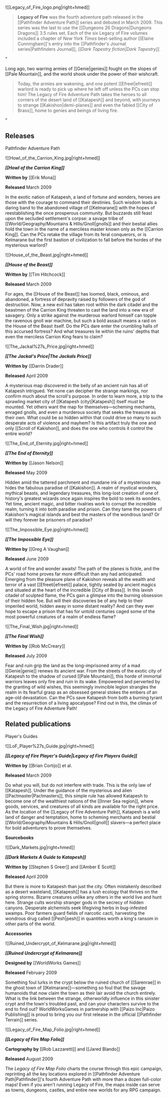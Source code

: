 ![[Legacy_of_Fire_logo.png|right+hmed]] 

> **Legacy of Fire** was the fourth adventure path released in the [[Pathfinder Adventure Path]] series and debuted in March 2009. This series was the last to use the [[Dungeons 26 Dragons|Dungeons  Dragons]] 3.5 rules set. Each of the six Legacy of Fire volumes included a chapter of *New York Times* best-selling author [[Elaine Cunningham]]'s entry into the [[Pathfinder's Journal series|Pathfinders Journal]], *[[Dark Tapestry fiction|Dark Tapestry]]*.




“

Long ago, two warring armies of [[Genie|genies]] fought on the slopes of [[Pale Mountain]], and the world shook under the power of their wishcraft.
> Today, the armies are wakening, and one potent [[Efreet|efreeti]] warlord is ready to pick up where he left off unless the PCs can stop him! The Legacy of Fire Adventure Path takes the heroes to all corners of the desert land of [[Katapesh]] and beyond, with journeys to strange [[Kakishon|demi-planes]] and even the fabled [[City of Brass]], home to genies and beings of living fire.


”


## Releases



Pathfinder Adventure Path


![[Howl_of_the_Carrion_King.jpg|right+hmed]] 


***[[Howl of the Carrion King]]***

**Written by** [[Erik Mona]]

**Released** March 2009


In the exotic nation of Katapesh, a land of fortune and wonders, heroes are those with the courage to command their destinies. Such wisdom leads a daring band to the abandoned village of [[Kelmarane]] with the hopes of reestablishing the once prosperous community. But buzzards still feast upon the secluded settlement's corpse: a savage tribe of [[World/Geography/Mountains & Hills/Gnoll|gnolls]] and their bestial allies hold the town in the name of a merciless master known only as the [[Carrion King]]. Can the PCs retake the village from its feral conquerors, or is Kelmarane but the first bastion of civilization to fall before the hordes of the mysterious warlord?


![[House_of_the_Beast.jpg|right+hmed]] 


***[[House of the Beast]]***

**Written by** [[Tim Hitchcock]]

**Released** March 2009


For ages, the [[House of the Beast]] has loomed, black, ominous, and abandoned, a fortress of depravity raised by followers of the god of destruction. Now, a new evil has taken root within the dark citadel and the beastmen of the Carrion King threaten to cast the land into a new era of savagery. Only a strike against the murderous warlord himself can topple the ravenous gnoll war machine, but such a bold assault means a raid on the House of the Beast itself. Do the PCs dare enter the crumbling halls of this accursed fortress? And what treasures lie within the ruins' depths that even the merciless Carrion King fears to claim?


![[The_Jackal%27s_Price.jpg|right+hmed]] 


***[[The Jackal's Price|The Jackals Price]]***

**Written by** [[Darrin Drader]]

**Released** April 2009


A mysterious map discovered in the belly of an ancient ruin has all of Katapesh intrigued. Yet none can decipher the strange markings, nor confirm much about the scroll's purpose.  In order to learn more, a trip to the sprawling market city of [[Katapesh (city)|Katapesh]] itself must be mounted. Yet others want the map for themselves—scheming mechants, enraged gnolls, and even a murderous society that seeks the treasure as their own.  What could be so hidden within that could drive so many to such desperate acts of violence and mayhem?  Is this artifact truly the one and only [[Scroll of Kakishon]], and does the one who controls it control the entire world?


![[The_End_of_Eternity.jpg|right+hmed]] 


***[[The End of Eternity]]***

**Written by** [[Jason Nelson]]

**Released** May 2009


Hidden amid the tattered parchment and mundane ink of a mysterious map hides the fabulous paradise of [[Kakishon]]. A realm of mystical wonders, mythical beasts, and legendary treasures, this long-lost creation of one of history's greatest wizards once again inspires the bold to seek its wonders. Yet time, ancient magic, and bitter rivalries work to corrupt the incredible realm, turning it into both paradise and prison. Can they tame the powers of Kakishon's magical islands and best the masters of the wondrous land? Or will they forever be prisoners of paradise?


![[The_Impossible_Eye.jpg|right+hmed]] 


***[[The Impossible Eye]]***

**Written by** [[Greg A Vaughan]]

**Released** June 2009


A world of fire and wonder awaits! The path of the planes is fickle, and the PCs' road home proves far more difficult than any had anticipated. Emerging from the pleasure plane of Kakishon reveals all the wealth and terror of a vast [[Efreeti|efreeti]] palace, tightly sealed by ancient magics and situated at the heart of the incredible [[City of Brass]]. In this lavish citadel of sculpted flame, the PCs gain a glimpse into the burning obsession of their hidden foe. But will their discoveries be of any help to their imperiled world, hidden away in some distant reality? And can they ever hope to escape a prison that has for untold centuries caged some of the most powerful creatures of a realm of endless flame?


![[The_Final_Wish.jpg|right+hmed]] 


***[[The Final Wish]]***

**Written by** [[Rob McCreary]]

**Released** July 2009


Fear and ruin grip the land as the long-imprisoned army of a mad [[Genie|genie]] renews its ancient war. From the streets of the exotic city of Katapesh to the shadow of cursed [[Pale Mountain]], this horde of immortal warriors leaves only fire and ruin in its wake. Empowered and perverted by the granting of wild wishes, this seemingly invincible legion strangles the realm in its fearful grasp as an obsessed general stokes the embers of an age-old devastation. Can the PCs save Katapesh from both a burning tyrant and the resurrection of a living apocalypse? Find out in this, the climax of the Legacy of Fire Adventure Path!



## Related publications



Player's Guides


![[LoF_Player%27s_Guide.jpg|right+hmed]] 


***[[Legacy of Fire Player's Guide|Legacy of Fire Players Guide]]***

**Written by** [[Brian Cortijo]] et al.

**Released** March 2009


Do what you will, but do not interfere with trade. This is the only law of [[Katapesh]]. Under the guidance of the mysterious and alien [[Pactmaster|Pactmasters]], this simple rule has allowed Katapesh to become one of the wealthiest nations of the [[Inner Sea region]], where goods, services, and creatures of all kinds are available for the right price. As the location of the [[Legacy of Fire Adventure Path]], Katapesh is a wild land of danger and temptation, home to scheming merchants and bestial [[World/Geography/Mountains & Hills/Gnoll|gnoll]] slavers—a perfect place for bold adventurers to prove themselves.


**Sourcebooks**


![[Dark_Markets.jpg|right+hmed]] 


***[[Dark Markets A Guide to Katapesh]]***

**Written by** [[Stephen S Greer]] and [[Amber E Scott]]

**Released** April 2009


But there is more to Katapesh than just the city. Often mistakenly described as a desert wasteland, [[Katapesh]] has a lush ecology that thrives on the spring storms. Bizarre creatures unlike any others in the world live and hunt here. Strange cults worship stranger gods in the secrecy of hidden canyons. Desperate alchemists seek lifegiving herbs in bug-infested swamps. Poor farmers guard fields of narcotic cacti, harvesting the wondrous drug called [[Pesh|pesh]] in quantities worth a king's ransom in other parts of the world.


**Accessories**


![[Ruined_Undercrypt_of_Kelmarane.jpg|right+hmed]] 


***[[Ruined Undercrypt of Kelmarane]]***

**Designed by** [[WorldWorks Games]]

**Released** February 2009


Something foul lurks in the crypt below the ruined church of [[Sarenrae]] in the ghost town of [[Kelmarane]]—something so foul that the savage humanoids that now claim the town as their lair avoid the church entirely. What is the link between the strange, otherworldly influence in this sinister crypt and the town's troubled past, and can your characters survive to the end to find out? WorldWorksGames in partnership with [[Paizo Inc|Paizo Publishing]] is proud to bring you our first release in the official [[Pathfinder Terrain]] series.


![[Legacy_of_Fire_Map_Folio.jpg|right+hmed]] 


***[[Legacy of Fire Map Folio]]***

**Cartography by** [[Rob Lazzaretti]] and [[Jared Blando]]

**Released** August 2009


The *Legacy of Fire Map Folio* charts the course through this epic campaign, reprinting all the key locations explored in [[Pathfinder Adventure Path|Pathfinder]]'s fourth Adventure Path with more than a dozen full-color maps! Even if you aren't running Legacy of Fire, the maps inside can serve as towns, dungeons, castles, and entire new worlds for any RPG campaign.







